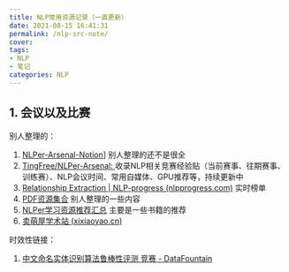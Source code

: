 ```yaml
---
title: NLP常用资源记录（一直更新）
date: 2021-08-15 16:41:31
permalink: /nlp-src-note/
cover: 
tags: 
- NLP
- 笔记
categories: NLP
---
```

## 1. 会议以及比赛

别人整理的：

1. [NLPer-Arsenal-Notion](https://www.notion.so/jjding/NLPer-Arsenal-Notion-9bc5e807983a47e6a2bd37afb6e3442d)] 别人整理的还不是很全
2. [TingFree/NLPer-Arsenal: ](https://github.com/TingFree/NLPer-Arsenal) 收录NLP相关竞赛经验贴（当前赛事、往期赛事、训练赛）、NLP会议时间、常用自媒体、GPU推荐等，持续更新中
3. [Relationship Extraction | NLP-progress (nlpprogress.com)](http://nlpprogress.com/english/relationship_extraction.html) 实时榜单
4. [PDF资源集合](https://mp.weixin.qq.com/s/wKSsmiW6dtgYL0I_aTyOyQ) 别人整理的一些内容
5. [NLPer学习资源推荐汇总](https://mp.weixin.qq.com/s/-ziG6OL8Y9PF3xpeP74spw) 主要是一些书籍的推荐
6. [卖萌屋学术站 (xixiaoyao.cn)](https://arxiv.xixiaoyao.cn/)

时效性链接：

1. [中文命名实体识别算法鲁棒性评测 竞赛 - DataFountain](https://www.datafountain.cn/competitions/510)
